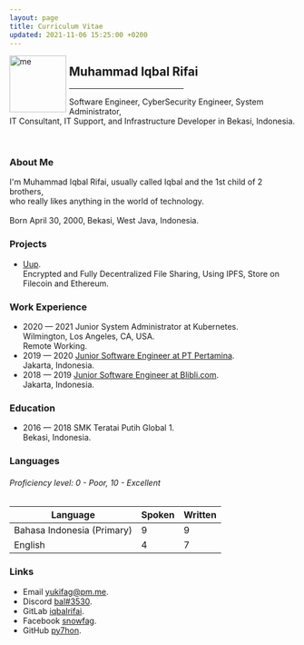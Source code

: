 ```yaml
---
layout: page
title: Curriculum Vitae
updated: 2021-11-06 15:25:00 +0200
---
```

<img alt="me" align="left" style="margin-right:5px;" width="100" height="100" src="https://user-images.githubusercontent.com/29944979/140603404-80c433b8-b979-4649-959c-045721c4af74.jpg">

## Muhammad Iqbal Rifai
<hr align="left" style="width:40%">

Software Engineer, CyberSecurity Engineer, System Administrator,<br/>
IT Consultant, IT Support, and Infrastructure Developer in Bekasi, Indonesia.

<br/>

### About Me

I'm Muhammad Iqbal Rifai, usually called Iqbal and the 1st child of 2 brothers,<br/>
who really likes anything in the world of technology.<br/>
<br/>
Born April 30, 2000, Bekasi, West Java, Indonesia. 

### Projects
- [Uup](https://uup.bugs.today/).<br/>
Encrypted and Fully Decentralized File Sharing, Using IPFS, Store on Filecoin and Ethereum.

### Work Experience
- 2020 — 2021 Junior System Administrator at Kubernetes.<br/>
Wilmington, Los Angeles, CA, USA.<br/>
Remote Working.
- 2019 — 2020 [Junior Software Engineer at PT Pertamina](https://www.pertamina.com/).<br/>
Jakarta, Indonesia.
- 2018 — 2019 [Junior Software Engineer at Blibli.com](https://www.blibli.com/).<br/>
Jakarta, Indonesia.

### Education
- 2016 — 2018 SMK Teratai Putih Global 1.<br/>
Bekasi, Indonesia.

### Languages
<h6>Proficiency level: 0 - Poor, 10 - Excellent</h6>

|Language|Spoken|Written|
|---|---|---|
|Bahasa Indonesia (Primary)|9|9|
|English|4|7|

### Links
- Email   [yukifag@pm.me](mailto:yukifag@pm.me).
- Discord [bal#3530](https://dsc.bio/bal).
- GitLab  [iqbalrifai](https://gitlab.com/iqbalrifai).
- Facebook  [snowfag](https://www.facebook.com/snowfag).
- GitHub  [py7hon](https://github.com/py7hon).
